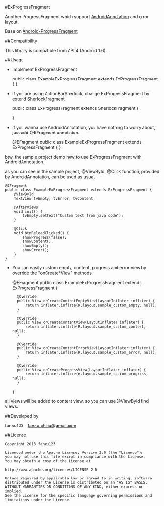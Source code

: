 #ExProgressFragment

Another ProgressFragment which support [AndroidAnnotation](androidannotations.org) and error layout.

Base on [Android-ProgressFragment](https://github.com/johnkil/Android-ProgressFragment?source=c)

##Compatibility

This library is compatible from API 4 (Android 1.6).

##Usage

* Implement ExProgressFragment

	public class ExampleExProgressFragment extends ExProgressFragment {
	}

* if you are using ActionBarSherlock, change ExProgressFragment by extend SherlockFragment


	public class ExProgressFragment extends SherlockFragment {
	
	}

* if you wanna use AndroidAnnotation, you have nothing to worry about, just add @EFragment annotation.

	@EFragment
	public class ExampleExProgressFragment extends ExProgressFragment {
	}

 btw, the sample project demo how to use ExProgressFragment with AndroidAnnotation.

as you can see in the sample project, @ViewById, @Click function, provided by AndroidAnnotation, can be used as usual.

	@EFragment
	public class ExampleExProgressFragment extends ExProgressFragment {
	 	@ViewById
	    TextView tvEmpty, tvError, tvContent;
	
	    @AfterViews
	    void init() {
	        tvEmpty.setText("Custom text from java code");
	    }
	
	    @Click
	    void btnReloadClicked() {
	        showProgress(false);
	        showContent();
	        showEmpty();
	        showError();
	    }
	}
* You can easily custom empty, content, progress and error view by override the "onCreate*View" methods

	@EFragment
	public class ExampleExProgressFragment extends ExProgressFragment {
	
	    @Override
	    public View onCreateContentEmptyView(LayoutInflater inflater) {
	        return inflater.inflate(R.layout.sample_custom_empty, null);
	    }
	
	    @Override
	    public View onCreateContentView(LayoutInflater inflater) {
	        return inflater.inflate(R.layout.sample_custom_content, null);
	    }
	
	    @Override
	    public View onCreateContentErrorView(LayoutInflater inflater) {
	        return inflater.inflate(R.layout.sample_custom_error, null);
	    }
	
	    @Override
	    public View onCreateProgressView(LayoutInflater inflater) {
	        return inflater.inflate(R.layout.sample_custom_progress, null);
	    }
	}

all views will be added to content view, so you can use @ViewById find views.

##Developed by

fanxu123 - <fanxu.china@gmail.com>

##License

    Copyright 2013 fanxu123
    
    Licensed under the Apache License, Version 2.0 (the "License");
    you may not use this file except in compliance with the License.
    You may obtain a copy of the License at
    
    http://www.apache.org/licenses/LICENSE-2.0
    
    Unless required by applicable law or agreed to in writing, software
    distributed under the License is distributed on an "AS IS" BASIS,
    WITHOUT WARRANTIES OR CONDITIONS OF ANY KIND, either express or implied.
    See the License for the specific language governing permissions and
    limitations under the License.